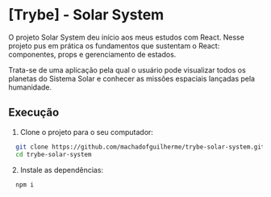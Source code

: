 
# [Trybe] - Solar System

O projeto Solar System deu início aos meus estudos com React. Nesse projeto pus em prática os fundamentos que sustentam o React: componentes, props e gerenciamento de estados.

Trata-se de uma aplicação pela qual o usuário pode visualizar todos os planetas do Sistema Solar e conhecer as missões espaciais lançadas pela humanidade.
## Execução

1. Clone o projeto para o seu computador:

```bash
  git clone https://github.com/machadofguilherme/trybe-solar-system.git
  cd trybe-solar-system
```
2. Instale as dependências:

```bash
  npm i
```
